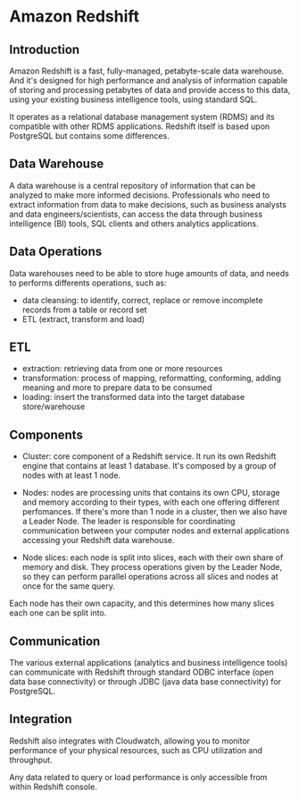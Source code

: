 # Amazon Redshift

## Introduction

Amazon Redshift is a fast, fully-managed, petabyte-scale data warehouse. And it's designed for high performance and analysis of information capable of storing and processing petabytes of data and provide access to this data, using your existing business intelligence tools, using standard SQL.

It operates as a relational database management system (RDMS) and its compatible with other RDMS applications. Redshift itself is based upon PostgreSQL but contains some differences.

## Data Warehouse

A data warehouse is a central repository of information that can be analyzed to make more informed decisions. Professionals who need to extract information from data to make decisions, such as business analysts and data engineers/scientists, can access the data through business intelligence (BI) tools, SQL clients and others analytics applications.

## Data Operations

Data warehouses need to be able to store huge amounts of data, and needs to performs differents operations, such as:

- data cleansing: to identify, correct, replace or remove incomplete records from a table or record set
- ETL (extract, transform and load)

## ETL

- extraction: retrieving data from one or more resources
- transformation: process of mapping, reformatting, conforming, adding meaning and more to prepare data to be consumed
- loading: insert the transformed data into the target database store/warehouse

## Components

- Cluster: core component of a Redshift service. It run its own Redshift engine that contains at least 1 database. It's composed by a group of nodes with at least 1 node.

- Nodes: nodes are processing units that contains its own CPU, storage and memory according to their types, with each one offering different perfomances. If there's more than 1 node in a cluster, then we also have a Leader Node. The leader is responsible for coordinating communication between your computer nodes and external applications accessing your Redshift data warehouse.

- Node slices: each node is split into slices, each with their own share of memory and disk. They process operations given by the Leader Node, so they can perform parallel operations across all slices and nodes at once for the same query.

Each node has their own capacity, and this determines how many slices each one can be split into.

## Communication

The various external applications (analytics and business intelligence tools) can communicate with Redshift through standard ODBC interface (open data base connectivity) or through JDBC (java data base connectivity) for PostgreSQL.

## Integration

Redshift also integrates with Cloudwatch, allowing you to monitor performance of your physical resources, such as CPU utilization and throughput.

Any data related to query or load performance is only accessible from within Redshift console.